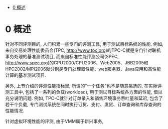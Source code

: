 
<!-- @import "[TOC]" {cmd="toc" depthFrom=1 depthTo=6 orderedList=false} -->

<!-- code_chunk_output -->

* [0 概述](#0-概述)

<!-- /code_chunk_output -->

# 0 概述

针对不同评测目的, 人们积累一些专门的评测工具, 用于测试目标系统的性能. 例如, 来自交易处理性能委员会(TPC, http://www.tpc.org)的TPC\-C就是专门针对联机事务处理的基准测试项目, 而来自标准性能评测公司(SPEC, http://www.spec.org)的CPU2000/CPU2006、Web2005、JBB2005和HPC2002/MPI2006就分别是专门处理器性能、web服务器、Java应用和高性能计算的基准测试项目.

另外, 上节介绍的评测性能指标里, 所谓的"一个任务"也不是随意挑选的, 在实际评测工具中, 包括了一系列的负载(workload), 用于测试目标系统各方面的性能, 借以充分说明问题. 例如, TPC\-C就针对订单录入和销售环境事务吞吐量和延迟, 包含了若干个负载, 专门测试系统在同时执行订货、支付、发货、订单查询和库存查询的性能情况.

针对虚拟环境性能的评测, 由于VMM属于新兴事务, 
